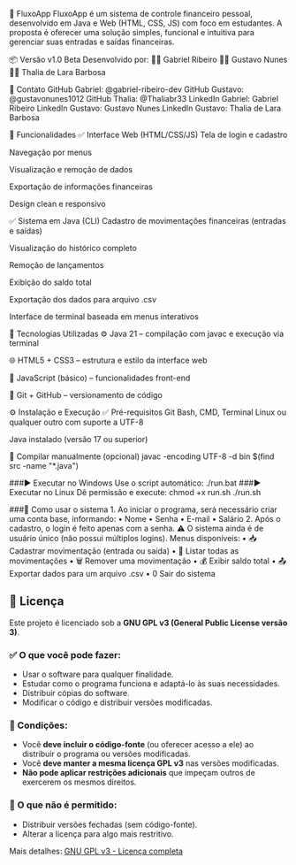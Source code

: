 💸 FluxoApp
FluxoApp é um sistema de controle financeiro pessoal, desenvolvido em Java e Web (HTML, CSS, JS) com foco em estudantes. A proposta é oferecer uma solução simples, funcional e intuitiva para gerenciar suas entradas e saídas financeiras.

📦 Versão
v1.0 Beta
Desenvolvido por:
👨‍💻 Gabriel Ribeiro
👨‍💻 Gustavo Nunes
👩‍💻 Thalia de Lara Barbosa

👥 Contato
GitHub Gabriel: @gabriel-ribeiro-dev
GitHub Gustavo: @gustavonunes1012
GitHub Thalia: @Thaliabr33
LinkedIn Gabriel: Gabriel Ribeiro
LinkedIn Gustavo: Gustavo Nunes
LinkedIn Gustavo: Thalia de Lara Barbosa

🚀 Funcionalidades
✅ Interface Web (HTML/CSS/JS)
Tela de login e cadastro

Navegação por menus

Visualização e remoção de dados

Exportação de informações financeiras

Design clean e responsivo

✅ Sistema em Java (CLI)
Cadastro de movimentações financeiras (entradas e saídas)

Visualização do histórico completo

Remoção de lançamentos

Exibição do saldo total

Exportação dos dados para arquivo .csv

Interface de terminal baseada em menus interativos

🧰 Tecnologias Utilizadas
⚙️ Java 21 – compilação com javac e execução via terminal

🌐 HTML5 + CSS3 – estrutura e estilo da interface web

🧪 JavaScript (básico) – funcionalidades front-end

💾 Git + GitHub – versionamento de código

⚙️ Instalação e Execução
✅ Pré-requisitos
Git Bash, CMD, Terminal Linux ou qualquer outro com suporte a UTF-8

Java instalado (versão 17 ou superior)

🔧 Compilar manualmente (opcional)
javac -encoding UTF-8 -d bin $(find src -name "*.java")

###▶️ Executar no Windows
Use o script automático:
./run.bat
###▶️ Executar no Linux
Dê permissão e execute:
chmod +x run.sh
./run.sh
 
###🧭 Como usar o sistema
1. 
Ao iniciar o programa, será necessário criar uma conta base, informando:
• 
Nome
• 
Senha
• 
E-mail
• 
Salário
2. 
Após o cadastro, o login é feito apenas com a senha.
⚠️ O sistema ainda é de usuário único (não possui múltiplos logins).
Menus disponíveis:
• 
📥 Cadastrar movimentação (entrada ou saída)
• 
📄 Listar todas as movimentações
• 
🗑️ Remover uma movimentação
• 
💰 Exibir saldo total
• 
📤 Exportar dados para um arquivo .csv
• 
0 Sair do sistema
 
## 📄 Licença

Este projeto é licenciado sob a **GNU GPL v3 (General Public License versão 3)**.

### ✅ O que você pode fazer:
- Usar o software para qualquer finalidade.
- Estudar como o programa funciona e adaptá-lo às suas necessidades.
- Distribuir cópias do software.
- Modificar o código e distribuir versões modificadas.

### 📌 Condições:
- Você **deve incluir o código-fonte** (ou oferecer acesso a ele) ao distribuir o programa ou versões modificadas.
- Você **deve manter a mesma licença GPL v3** nas versões modificadas.
- **Não pode aplicar restrições adicionais** que impeçam outros de exercerem os mesmos direitos.

### 🚫 O que não é permitido:
- Distribuir versões fechadas (sem código-fonte).
- Alterar a licença para algo mais restritivo.

Mais detalhes: [GNU GPL v3 - Licença completa](https://www.gnu.org/licenses/gpl-3.0.html)
